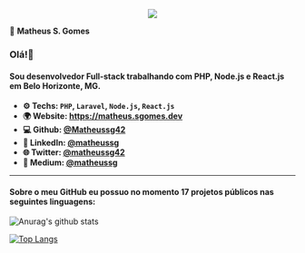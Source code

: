 <p align='center'><a target='_blank' href='https://matheus.sgomes.dev'><img src='https://matheus.sgomes.dev/img/logo_azul.png'></a></p>

👤 **Matheus S. Gomes** 

### Olá!👋

#### Sou desenvolvedor Full-stack trabalhando com PHP, Node.js e React.js em Belo Horizonte, MG.

- **⚙️ Techs: `PHP`, `Laravel`, `Node.js`, `React.js`**
- **🌍 Website: https://matheus.sgomes.dev**
- **💻 Github: [@Matheussg42](https://github.com/Matheussg42)**
- **📝 LinkedIn: [@matheussg](https://linkedin.com/in/matheussg)**
- **🌐 Twitter: [@matheussg42](https://twitter.com/matheussg42)**
- **📝 Medium: [@matheussg](https://medium.com/@matheussg)**

<hr>

#### Sobre o meu GitHub eu possuo no momento 17 projetos públicos nas seguintes linguagens:

![Anurag's github stats](https://github-readme-stats.vercel.app/api?username=Matheussg42&theme=dracula&show_icons=true)

[![Top Langs](https://github-readme-stats.vercel.app/api/top-langs/?username=Matheussg42&layout=compact&theme=dracula)](https://github.com/anuraghazra/github-readme-stats)
